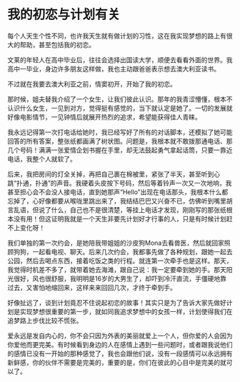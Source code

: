 # 我的初恋与计划有关

每个人天生个性不同，也许我天生就有做计划的习性，这在我实现梦想的路上有很大的帮助，甚至包括我的初恋。 

文莱的年轻人在高中毕业后，往往会选择出国读大学，顺便去看看外面的世界。我高中一毕业，身边许多朋友这样做，我也主动跟爸爸表示想去澳大利亚读书。 

不过就在我要去澳大利亚之前，情窦初开，开始了我的初恋。 

那时候，姐夫替我介绍了一个女生，让我们彼此认识。那年的我青涩懵懂，根本不认识什么女生，一见到对方，觉得挺有感觉的，当下就认定是她了。一切的发展就好像电影情节，一见钟情后就展开热烈的追求，希望能获得佳人青睐。 

我永远记得第一次打电话给她时，我已经写好了所有的对话脚本，还模拟了她可能回答的所有答案，整张纸都画满了树状图。问题是，我根本就不敢拨那通电话、那几个号码！满满一张爱情企划书握在手里，却无法鼓起勇气拿起话筒，只要一靠近电话，我整个人就软了。 

后来，我把房间的灯全关掉，再把自己裹在棉被里，紧张了半天，甚至听到心跳“扑通，扑通”的声音。我硬着头皮按下号码，然后等着铃声一次又一次地响，我甚至担心会不会没人接电话，直到她那声“Hello”出现在电话那头，我根本什么都忘掉了，心好像都要从喉咙里跳出来了，我结结巴巴又兴奋不已，仿佛听到嘴里胡言乱语，但说了什么，自己也不是很清楚，等挂上电话才发现，刚刚写的那张纸根本没有用！但这证明我就是一个天生非要先计划好才行事的人，只是有时候计划赶不上变化呀！ 

我们单独的第一次约会，是她陪我带姐姐的沙皮狗Mona去看兽医，然后就回家照顾狗狗，一起看电视、聊天。后来几次约会，我都事先做了各种规划，跟她一起去公园，然后去喝点东西，接着吃饭之类的行程。就连第一次牵手也是这样。那天，我觉得时机差不多了，就带着她去海滩，跟自己说：我一定要牵到她的手。那天阳光很好，风也很舒服，我明明是16岁的大男生了，却吓到冷汗直流，手僵硬地靠过去，又害怕地缩回来，这样来来回回几次，才终于牵到手。 

好像扯远了，谈到计划竟忍不住说起初恋的故事！其实只是为了告诉大家先做好计划是实现梦想很重要的第一步，就如同我追求梦想中的女孩一样，计划使得我们在追梦路上步伐比较不慌张。 

爱永远是发自内心的，你不会只因为外表的美丽就爱上一个人，但你爱的人会因为你爱他而更完美。有时候看到身边的人在感情上遇到一些问题时，或者跟我说他们的感情已没有一开始的那种感觉了，我也会跟他们说，没有一段感情可以永远拥有新鲜感，你的伙伴不需要是完美的，重要的是，你们在彼此的心目中是完美的就可以了。